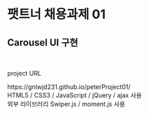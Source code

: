 <h1>팻트너 채용과제 01</h1>
<h2>Carousel UI 구현</h2>
<br/>
<p>project URL<p>
<a>https://gnlwjd231.github.io/peterProject01/<a>
<br/>
HTML5 / CSS3 / JavaScript / jQuery / ajax 사용
<br />
외부 라이브러리 Swiper.js / moment.js 사용
